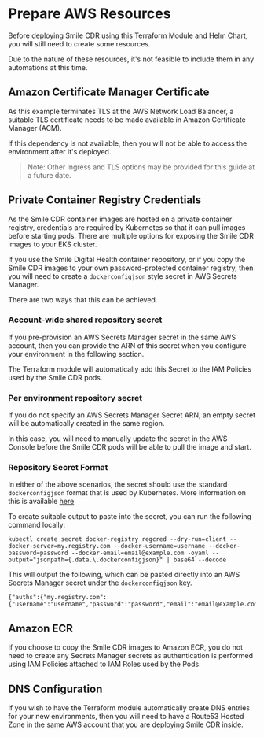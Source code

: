 # Prepare AWS Resources

Before deploying Smile CDR using this Terraform Module and Helm Chart, you will still need to create some resources.

Due to the nature of these resources, it's not feasible to include them in any automations at this time.

## Amazon Certificate Manager Certificate

As this example terminates TLS at the AWS Network Load Balancer, a suitable TLS certificate needs to be made available in Amazon Certificate Manager (ACM).

If this dependency is not available, then you will not be able to access the environment after it's deployed.

>Note: Other ingress and TLS options may be provided for this guide at a future date.

## Private Container Registry Credentials

As the Smile CDR container images are hosted on a private container registry, credentials are required by Kubernetes so that it can pull images before starting pods. There are multiple options for exposing the Smile CDR images to your EKS cluster.

If you use the Smile Digital Health container repository, or if you copy the Smile CDR images to your own password-protected container registry, then you will need to create a `dockerconfigjson` style secret in AWS Secrets Manager.

There are two ways that this can be achieved.

### Account-wide shared repository secret
If you pre-provision an AWS Secrets Manager secret in the same AWS account, then you can provide the ARN of this secret when you configure your environment in the following section.

The Terraform module will automatically add this Secret to the IAM Policies used by the Smile CDR pods.

### Per environment repository secret
If you do not specify an AWS Secrets Manager Secret ARN, an empty secret will be automatically created in the same region.

In this case, you will need to manually update the secret in the AWS Console before the Smile CDR pods will be able to pull the image and start.

### Repository Secret Format

In either of the above scenarios, the secret should use the standard `dockerconfigjson` format that is used by Kubernetes. More information on this is available [here](https://kubernetes.io/docs/tasks/configure-pod-container/pull-image-private-registry/)

To create suitable output to paste into the secret, you can run the following command locally:

```
kubectl create secret docker-registry regcred --dry-run=client --docker-server=my.registry.com --docker-username=username --docker-password=password --docker-email=email@example.com -oyaml --output="jsonpath={.data.\.dockerconfigjson}" | base64 --decode
```

This will output the following, which can be pasted directly into an AWS Secrets Manager secret under the `dockerconfigjson` key.

```
{"auths":{"my.registry.com":{"username":"username","password":"password","email":"email@example.com","auth":"dXNlcm5hbWU6cGFzc3dvcmQ="}}}
```

## Amazon ECR

If you choose to copy the Smile CDR images to Amazon ECR, you do not need to create any Secrets Manager secrets as authentication is performed using IAM Policies attached to IAM Roles used by the Pods.

## DNS Configuration

If you wish to have the Terraform module automatically create DNS entries for your new environments, then you will need to have a Route53 Hosted Zone in the same AWS account that you are deploying Smile CDR inside.
